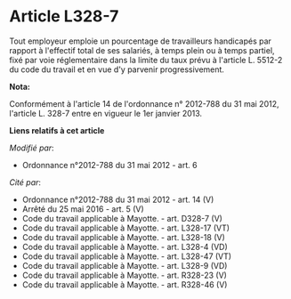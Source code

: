 # Article L328-7

Tout employeur emploie un pourcentage de travailleurs handicapés par rapport à l'effectif total de ses salariés, à temps
plein ou à temps partiel, fixé par voie réglementaire dans la limite du taux prévu à l'article L. 5512-2 du code du travail
et en vue d'y parvenir progressivement.

**Nota:**

Conformément à l'article 14 de l'ordonnance n° 2012-788 du 31 mai 2012, l'article L. 328-7 entre en vigueur le 1er janvier
2013.

**Liens relatifs à cet article**

_Modifié par_:

  - Ordonnance n°2012-788 du 31 mai 2012 - art. 6

_Cité par_:

  - Ordonnance n°2012-788 du 31 mai 2012 - art. 14 (V)
  - Arrêté du 25 mai 2016 - art. 5 (V)
  - Code du travail applicable à Mayotte. - art. D328-7 (V)
  - Code du travail applicable à Mayotte. - art. L328-17 (VT)
  - Code du travail applicable à Mayotte. - art. L328-18 (V)
  - Code du travail applicable à Mayotte. - art. L328-4 (VD)
  - Code du travail applicable à Mayotte. - art. L328-47 (VT)
  - Code du travail applicable à Mayotte. - art. L328-9 (VD)
  - Code du travail applicable à Mayotte. - art. R328-23 (V)
  - Code du travail applicable à Mayotte. - art. R328-46 (V)
